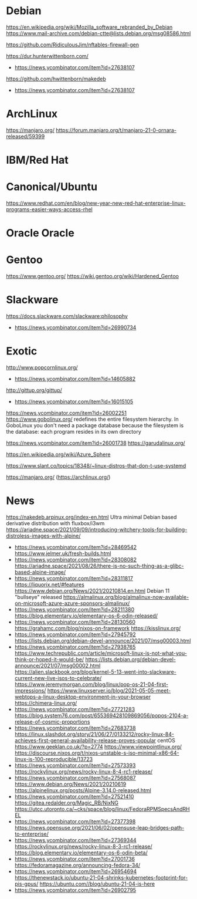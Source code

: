 # Debian
https://en.wikipedia.org/wiki/Mozilla_software_rebranded_by_Debian
https://www.mail-archive.com/debian-ctte@lists.debian.org/msg08586.html

https://github.com/RidiculousJim/nftables-firewall-gen

https://dur.hunterwittenborn.com/
* https://news.ycombinator.com/item?id=27638107

https://github.com/hwittenborn/makedeb
* https://news.ycombinator.com/item?id=27638107

# ArchLinux
https://manjaro.org/
https://forum.manjaro.org/t/manjaro-21-0-ornara-released/59399

# IBM/Red Hat

# Canonical/Ubuntu
https://www.redhat.com/en/blog/new-year-new-red-hat-enterprise-linux-programs-easier-ways-access-rhel

# Oracle Oracle

# Gentoo
https://www.gentoo.org/
https://wiki.gentoo.org/wiki/Hardened_Gentoo

# Slackware
https://docs.slackware.com/slackware:philosophy
* https://news.ycombinator.com/item?id=26990734

# Exotic
http://www.popcornlinux.org/
* https://news.ycombinator.com/item?id=14605882

http://gittup.org/gittup/
* https://news.ycombinator.com/item?id=16015105

https://news.ycombinator.com/item?id=26002251 https://www.gobolinux.org/
 redefines the entire filesystem hierarchy.
 In GoboLinux you don't need a package database because
 the filesystem is the database: each program resides in its own directory

https://news.ycombinator.com/item?id=26001738 https://garudalinux.org/

https://en.wikipedia.org/wiki/Azure_Sphere

https://www.slant.co/topics/18348/~linux-distros-that-don-t-use-systemd

https://manjaro.org/ (https://archlinux.org/)

# News
https://nakedeb.arpinux.org/index-en.html Ultra minimal Debian based derivative distribution with fluxbox/i3wm
https://ariadne.space/2021/09/09/introducing-witchery-tools-for-building-distroless-images-with-alpine/
* https://news.ycombinator.com/item?id=28469542
https://www.jelmer.uk/fresh-builds.html
* https://news.ycombinator.com/item?id=28308082
https://ariadne.space/2021/08/26/there-is-no-such-thing-as-a-glibc-based-alpine-image/
* https://news.ycombinator.com/item?id=28311817
https://liquorix.net/#features
https://www.debian.org/News/2021/20210814.en.html Debian 11 "bullseye" released
https://almalinux.org/blog/almalinux-now-available-on-microsoft-azure-azure-sponsors-almalinux/
* https://news.ycombinator.com/item?id=28211380
https://blog.elementary.io/elementary-os-6-odin-released/
* https://news.ycombinator.com/item?id=28130560
https://grahamc.com/blog/nixos-on-framework
https://kisslinux.org/
* https://news.ycombinator.com/item?id=27945792
https://lists.debian.org/debian-devel-announce/2021/07/msg00003.html
* https://news.ycombinator.com/item?id=27938765
https://www.techrepublic.com/article/microsoft-linux-is-not-what-you-think-or-hoped-it-would-be/
https://lists.debian.org/debian-devel-announce/2021/07/msg00002.html
https://alien.slackbook.org/blog/kernel-5-13-went-into-slackware-current-new-live-isos-to-celebrate/
https://www.jeremymorgan.com/blog/linux/pop-os-21-04-first-impressions/
https://www.linuxserver.io/blog/2021-05-05-meet-webtops-a-linux-desktop-environment-in-your-browser
https://chimera-linux.org/
* https://news.ycombinator.com/item?id=27721283
https://blog.system76.com/post/655369428109869056/popos-2104-a-release-of-cosmic-proportions
* https://news.ycombinator.com/item?id=27683738
https://linux.slashdot.org/story/21/06/27/0133212/rocky-linux-84-achieves-first-general-availability-release-proves-popular centOS
https://www.geeklan.co.uk/?p=2774 https://www.viewpointlinux.org/
https://discourse.nixos.org/t/nixos-unstable-s-iso-minimal-x86-64-linux-is-100-reproducible/13723
* https://news.ycombinator.com/item?id=27573393
https://rockylinux.org/news/rocky-linux-8-4-rc1-release/
* https://news.ycombinator.com/item?id=27568087
https://www.debian.org/News/2021/20210619
https://alpinelinux.org/posts/Alpine-3.14.0-released.html
* https://news.ycombinator.com/item?id=27521410
https://gitea.redalder.org/Magic_RB/NixNG
https://utcc.utoronto.ca/~cks/space/blog/linux/FedoraRPMSpecsAndRHEL
* https://news.ycombinator.com/item?id=27377398
https://news.opensuse.org/2021/06/02/opensuse-leap-bridges-path-to-enterprise/
* https://news.ycombinator.com/item?id=27369344
https://rockylinux.org/news/rocky-linux-8-3-rc1-release/
https://blog.elementary.io/elementary-os-6-odin-beta/
* https://news.ycombinator.com/item?id=27001736
https://fedoramagazine.org/announcing-fedora-34/
* https://news.ycombinator.com/item?id=26954694
https://thenewstack.io/ubuntu-21-04-shrinks-kubernetes-footprint-for-pis-gpus/
https://ubuntu.com//blog/ubuntu-21-04-is-here
* https://news.ycombinator.com/item?id=26902795